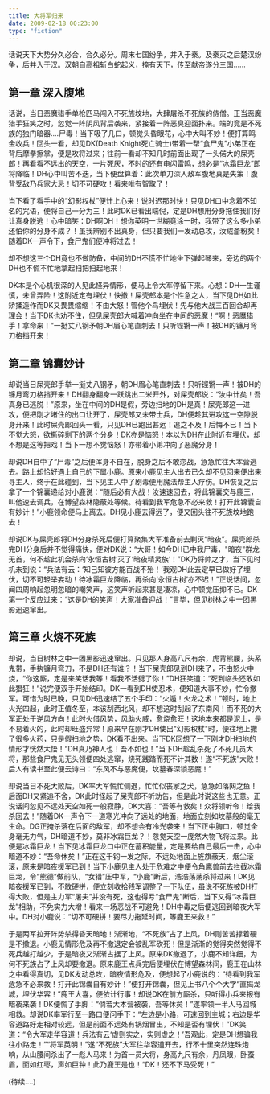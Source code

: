 ```yaml
---
title: 大将军归来
date: 2009-02-18 00:23:00
type: "fiction"
---
```


话说天下大势分久必合，合久必分。周末七国纷争，并入于秦。及秦灭之后楚汉纷争，后并入于汉。汉朝自高祖斩白蛇起义，掩有天下，传至献帝遂分三国...... 

## 第一章 深入腹地

话说，当日恶魔猎手单枪匹马闯入不死族坟地，大肆屠杀不死族的侍僧。正当恶魔猎手狂笑之时，忽觉一阵阴风背后袭来，紧接着一阵恶臭迎面扑来。端的竟是不死族的独门暗器....尸毒！当下吸了几口，顿觉头昏眼花，心中大叫不妙！便打算鸣金收兵！回头一看，却见DK(Death Knight死亡骑士)带着一帮“食尸鬼”小弟正在背后摩拳擦掌，便是攻将过来；往前一看却不知几时前面出现了一头偌大的屎壳郎！再看看不远出的天空，一片死灰，不时的还有电闪雷鸣，想必是“冰霜巨龙”即将降临！DH心中叫苦不迭，当下便盘算着：此次单刀深入敌军腹地真是失策！腹背受敌乃兵家大忌！切不可硬攻！看来唯有智取了！

当下看了看手中的“幻影权杖”便计上心来！说时迟那时快！只见DH口中念着不知名的咒语，便将自己一分为三！此时DK已看出端倪，定是DH想用分身拖住我们好让真身脱逃！心中暗笑：DH啊DH！想你英明一世糊竟涂一时，我带了这么多小弟还怕你的分身不成？！虽我辨别不出真身，但只要我们一发动总攻，汝成齑粉矣！随着DK一声令下，食尸鬼们便冲将过去！

却不想这三个DH竟也不做防备，中间的DH不慌不忙地坐下弹起琴来，旁边的两个DH也不慌不忙地拿起扫把扫起地来！

DK本是个心机很深的人见此怪异情形，便马上令大军停留下来。心想：DH一生谨慎，未曾弄险！这附近定有埋伏！快撤！屎壳郎本是个性急之人，当下见DH如此矫揉造作而DK又畏畏缩缩！不由大怒！管他个鸟埋伏！先与他大战三百回合却再理会！当下DK也劝不住，但见屎壳郎大喊着冲向坐在中间的恶魔！“啊！恶魔猎手！拿命来！”一挺丈八钢矛朝DH眉心笔直刺去！只听铿锵一声！被DH的镰月弯刀格挡开来！


## 第二章 锦囊妙计

却说当日屎壳郎手举一挺丈八钢矛，朝DH眉心笔直刺去！只听铿锵一声！被DH的镰月弯刀格挡开来！DH翻身翻身一跃跳出二米开外，对屎壳郎说：“汝中计矣！吾真身已逃脱！”原来，坐在中间的DH是假，旁边扫地的DH是真！屎壳郎这一进攻，便把刚才堵住的出口让开了，屎壳郎又未带士兵，DH便趁其进攻这一空隙脱身开来！此时屎壳郎回头一看，只见DH已跑出甚远！追之不及！后悔不已！当下不觉大怒，欲撕碎剩下的两个分身！DK亦是恼怒！本以为DH在此附近有埋伏，却不想是这等把戏！当下一想不觉恼怒！亦带着小弟冲向了恶魔分身！

却说DH自中了“尸毒”之后便浑身不自在，脱身之后不敢恋战，急急忙往大本营逃去。路上却恰好遇上自己的下属小鹿。原来小鹿见主人出去已久却不见回来便出来寻主人，终于在此碰到，当下见主人中了剧毒便用魔法帮主人疗伤。DH恢复之后拿了一个锦囊递给对小鹿说：“随后必有大战！汝速速回去，将此锦囊交与鹿王，叫他速去调兵，在博望森林隐蔽处等候。待看到我军危急不必来救！打开此锦囊自有妙计！”小鹿领命便马上离去。DH见小鹿去得远了，便又回头往不死族坟地跑去！

却说DK与屎壳郎将DH分身杀死后便打算聚集大军准备前去剿灭“暗夜”。屎壳郎杀完DH分身后并不觉得痛快，便对DK说：“大哥！如今DH已中我尸毒，"暗夜"群龙无首，何不趁此机会杀向‘永恒古树’灭了‘暗夜精灵族’！”DK乃将帅之才，当下见时机未到说：“兵法有云：‘知己知彼方能百战不殆！’我观DH此去定早已做好了埋伏，切不可轻举妄动！待冰霜巨龙降临，再杀向‘永恒古树’亦不迟！”正说话间，忽闻四周响起忽明忽暗的嘲笑声，这笑声听起来甚是凄凉，心中顿觉压抑不已。DK第一个反应过来：“这是DH的笑声！大家准备迎战！”言毕，但见树林之中一团黑影迅速窜出。


## 第三章 火烧不死族

却说，当日树林之中一团黑影迅速窜出。只见那人身高八尺有余，虎背熊腰，头系鬼带，手执镰月弯刀，不是DH还有谁？！当下屎壳郎见到DH来了，不由怒火中烧，“你这厮，定是来笑话我等！看我不活劈了你！”DH狂笑道：“死到临头还敢如此猖狂！”说完便双手开始结印。DK一看到DH使忍术，便知道大事不妙，忙令撤军。可惜为时已晚，只见DH迅速结了五个手印：“火遁！火龙之术！”顿时，地上火光四起，此时正值冬至，本该刮西北风，却不想这时刮起了东南风！而不死的大军正处于逆风方向！此时火借风势，风助火威，愈烧愈旺！这地本来都是泥土，是不易着火的，此时却旺盛异常！原来早在刚才DH使出"幻影权杖"时，便往地上撒了很多火药，只是假扫地之势，DK看不出来。当下DK回想了一下刚才DH扫地的情形才恍然大悟！“DH真乃神人也！吾不如也！”当下DH趁乱杀死了不死几员大将，那些食尸鬼见无头领便四处逃窜，烧死践踏而死不计其数！遂“不死族”大败！后人有读书至此便云诗曰：“东风不与恶魔便，坟墓春深锁恶魔！” 

却说当日不死大败后，DK率大军慌忙侧退，忙忙似丧家之犬，急急如落网之鱼！后面DH又紧追不舍，DK此时怪起了屎壳郎不听劝告，但是此时说这些也无意。正说话间忽见不远处天空如死一般寂静，DK大喜：“吾等有救矣！众将领听令！给我杀回去！”随着DK一声令下一道寒光冲向了远处的地面，地面立刻如坟墓般的毫无生命。DG正掩杀落在后面的敌军，却不想会有冷光袭来！当下正中胸口，顿觉全身毫无力气，DH暗道不妙，莫非冰霜巨龙？！忽觉天空一庞然大物飞将过来。此便是冰霜巨龙！当下见冰霜巨龙口中正在蓄积能量，定是要给自己最后一击，心中暗道不妙：“吾命休矣！”正在这千钧一发之际，不远处地面上旌旗蔽天，烟尘滚滚，原来是暗夜援军已到！当下小鹿见主人处于危难之中便令角鹰兽前去拦截冰霜巨龙，令“熊德”做前队，“女猎”压中军，“小鹿”断后，浩浩荡荡杀将过来！DK见暗夜援军已到，不敢硬拼，便立刻收拾残军调整了一下队伍，虽说不死族被DH打得大败，但是主力军“屠夫”并没有死，这也得亏“食尸鬼”断后，当下又得“冰霜巨龙”相助，不免实力大增！看来一场恶战不可避免！DH中毒之后便逃回到暗夜大军中。DH对小鹿说：“切不可硬拼！要尽力拖延时间，等鹿王来救！” 

于是两军拉开阵势杀得昏天暗地！渐渐地，“不死族”占了上风，DH则苦苦撑着硬是不撤退。小鹿见情形危及再不撤退定会被乱军砍死！但是渐渐的觉得突然觉得不死兵越打越少，于是暗夜又渐渐占据了上风。原来DK撤退了，小鹿不知详细，为何不死族占了上风却要撤退。原来鹿王点兵完后便埋伏在博望森林间，鹿王在山林之中看得真切，见DK发动总攻，暗夜情形危及，便想起了小鹿说的：“待看到我军危急不必来救！打开此锦囊自有妙计！”便打开锦囊，但见上书八个个大字“直捣龙城，埋伏华容！”鹿王大喜，便依计行事！却说DK在前方厮杀，只听得小兵来报有暗夜来袭！DK便慌了手脚：“倘若大本营被袭，吾等休矣！”遂率领一半人马回城相救。却说DK率军行至一路口便问手下：“左边是小路，可速回到主城；右边是华容道路好走相对较远，但是前面不远处有锅烟冒出，不知是否有埋伏！”DK笑道：“令大军走华容道！兵法有云‘虚则实之，实则虚之！’吾观此，定是DH想骗我往小路走！”“将军英明！”遂“不死族”大军往华容道开去，行不十里突然连珠炮响，从山腰间杀出了一彪人马来！为首一员大将，身高九尺有余，丹凤眼，卧蚕眉，面如红枣，声如巨钟！此乃鹿王是也！“DK！还不下马受死！”

(待续....)